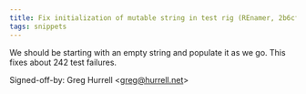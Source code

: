 ```yaml
---
title: Fix initialization of mutable string in test rig (REnamer, 2b6cf06)
tags: snippets
---
```


We should be starting with an empty string and populate it as we go. This fixes about 242 test failures.

Signed-off-by: Greg Hurrell &lt;greg@hurrell.net&gt;
